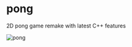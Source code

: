 # pong
2D pong game remake with latest C++ features

![pong](https://user-images.githubusercontent.com/7602472/192120716-a7eb6500-05e7-4f9e-851e-0cea6b84de3d.png)
